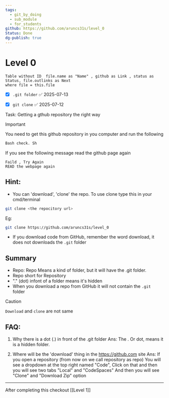 ```yaml
---
tags:
  - git_by_doing
  - sub_module
  - for_students
github: https://github.com/aruncs31s/level_0
Status: Done
dg-publish: true
---
```

# Level 0 

```dataview
Table without ID  file.name as "Name" , github as Link , status as Status, file.outlinks as Next
where file = this.file

```
- [x] `.git folder` ✅ 2025-07-13
- [x] `git clone` ✅ 2025-07-12



Task: Getting a gthub repository the right way

> [!IMPORTANT]
> You need to get this github repository in you computer and run the following
>
> ```bash
> Bash check. Sh
> ```
>
> If you see the following message read the github page again
>
> ```
> Faild , Try Again
> READ the webpage again
> ```

## Hint:

- You can 'download', 'clone' the repo.
  To use clone type this in your cmd/terminal

```bash
git clone <the repocitory url>
```

Eg:

```bash
git clone https://github.com/aruncs31s/level_0
```

- If you download code from GitHub, remember the word download, it does not downloads the `.git` folder

## Summary

- Repo: Repo Means a kind of folder, but it will have the .git folder.
- Repo short for Repository
- "." (dot) infont of a folder means it's hidden
- When you download a repo from GitHub it will not contain the `.git` folder

> [!CAUTION]
> `Download` and `clone` are not same

## FAQ:

1. Why there is a dot (.) in front of the .git folder
   Ans: The . Or dot, means it is a hidden folder.

2. Where will be the 'download' thing in the https://github.com site
   Ans: If you open a repository (from now on we call repository as repo)
   You will see a dropdown at the top right named "Code",
   Click on that and then you will see two tabs "Local" and "CodeSpaces"
   And then you will see "Clone" and "Download Zip" option
---
After completing this checkout [[Level 1]]